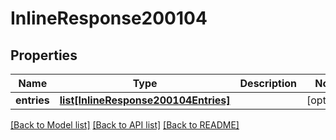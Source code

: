 # InlineResponse200104

## Properties
Name | Type | Description | Notes
------------ | ------------- | ------------- | -------------
**entries** | [**list[InlineResponse200104Entries]**](InlineResponse200104Entries.md) |  | [optional] 

[[Back to Model list]](../README.md#documentation-for-models) [[Back to API list]](../README.md#documentation-for-api-endpoints) [[Back to README]](../README.md)


